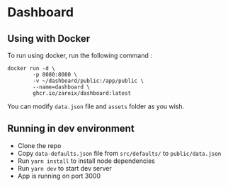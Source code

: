 # Dashboard

## Using with Docker

To run using docker, run the following command :

```
docker run -d \
        -p 8080:8080 \
        -v ~/dashboard/public:/app/public \
        --name=dashboard \
        ghcr.io/zareix/dashboard:latest
```

You can modify `data.json` file and `assets` folder as you wish.

## Running in dev environment

- Clone the repo
- Copy `data-defaults.json` file from `src/defaults/` to `public/data.json`
- Run `yarn install` to install node dependencies
- Run `yarn dev` to start dev server
- App is running on port 3000

